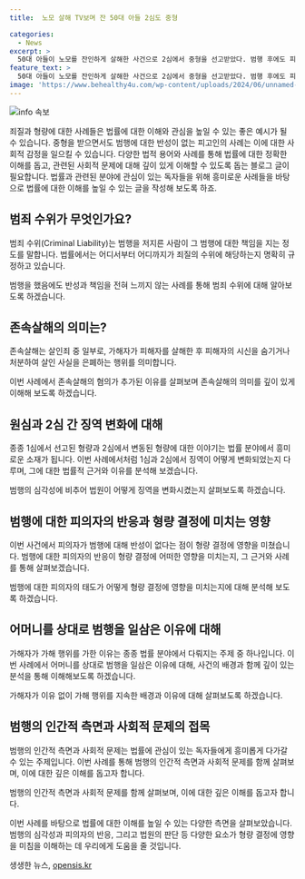 ```yaml
---
title:  노모 살해 TV보며 잔 50대 아들 2심도 중형

categories:
  - News
excerpt: >
  50대 아들이 노모를 잔인하게 살해한 사건으로 2심에서 중형을 선고받았다. 범행 후에도 피해자에 대한 관심을 보이지 않고 자신의 죄를 부인한 태도가 심각하게 비난받았다. 범행의 잔인성과 가벼운 1심 판결에 반발하여 형량을 늘린 2심 재판부는 가해자의 악행과 무책임한 태도를 엄중히 규탄했다. 아들의 반복적인 폭행으로 노모를 살해한 이 사건은 매우 충격적이며, 2심에서의 엄정한 판단이 집행됐다.
feature_text: >
  50대 아들이 노모를 잔인하게 살해한 사건으로 2심에서 중형을 선고받았다. 범행 후에도 피해자에 대한 관심을 보이지 않고 자신의 죄를 부인한 태도가 심각하게 비난받았다. 범행의 잔인성과 가벼운 1심 판결에 반발하여 형량을 늘린 2심 재판부는 가해자의 악행과 무책임한 태도를 엄중히 규탄했다. 아들의 반복적인 폭행으로 노모를 살해한 이 사건은 매우 충격적이며, 2심에서의 엄정한 판단이 집행됐다.
image: 'https://www.behealthy4u.com/wp-content/uploads/2024/06/unnamed-file.png'
---
```


<p><img src="https://www.behealthy4u.com/wp-content/uploads/2024/06/unnamed-file.png" alt="info 속보" /></p>

<p>죄질과 형량에 대한 사례들은 법률에 대한 이해와 관심을 높일 수 있는 좋은 예시가 될 수 있습니다. 중형을 받으면서도 범행에 대한 반성이 없는 피고인의 사례는 이에 대한 사회적 감정을 일으킬 수 있습니다. 다양한 법적 용어와 사례를 통해 법률에 대한 정확한 이해를 돕고, 관련된 사회적 문제에 대해 깊이 있게 이해할 수 있도록 돕는 블로그 글이 필요합니다. 법률과 관련된 분야에 관심이 있는 독자들을 위해 흥미로운 사례들을 바탕으로 법률에 대한 이해를 높일 수 있는 글을 작성해 보도록 하죠. </p>

<h2 data-ke-size="size26">범죄 수위가 무엇인가요?</h2>

<p>범죄 수위(Criminal Liability)는 범행을 저지른 사람이 그 범행에 대한 책임을 지는 정도를 말합니다. 법률에서는 어디서부터 어디까지가 죄질의 수위에 해당하는지 명확히 규정하고 있습니다. </p>

<p data-ke-size="size16">범행을 했음에도 반성과 책임을 전혀 느끼지 않는 사례를 통해 범죄 수위에 대해 알아보도록 하겠습니다.</p>

<h2 data-ke-size="size26">존속살해의 의미는?</h2>

<p>존속살해는 살인죄 중 일부로, 가해자가 피해자를 살해한 후 피해자의 시신을 숨기거나 처분하여 살인 사실을 은폐하는 행위를 의미합니다. </p>

<p data-ke-size="size16">이번 사례에서 존속살해의 혐의가 추가된 이유를 살펴보며 존속살해의 의미를 깊이 있게 이해해 보도록 하겠습니다.</p>

<h2 data-ke-size="size26">원심과 2심 간 징역 변화에 대해</h2>

<p>종종 1심에서 선고된 형량과 2심에서 변동된 형량에 대한 이야기는 법률 분야에서 흥미로운 소재가 됩니다. 이번 사례에서처럼 1심과 2심에서 징역이 어떻게 변화되었는지 다루며, 그에 대한 법률적 근거와 이유를 분석해 보겠습니다.</p>

<p data-ke-size="size16">범행의 심각성에 비추어 법원이 어떻게 징역을 변화시켰는지 살펴보도록 하겠습니다.</p>

<h2 data-ke-size="size26">범행에 대한 피의자의 반응과 형량 결정에 미치는 영향</h2>

<p>이번 사건에서 피의자가 범행에 대해 반성이 없다는 점이 형량 결정에 영향을 미쳤습니다. 범행에 대한 피의자의 반응이 형량 결정에 어떠한 영향을 미치는지, 그 근거와 사례를 통해 살펴보겠습니다.</p>

<p data-ke-size="size16">범행에 대한 피의자의 태도가 어떻게 형량 결정에 영향을 미치는지에 대해 분석해 보도록 하겠습니다.</p>

<h2 data-ke-size="size26">어머니를 상대로 범행을 일삼은 이유에 대해</h2>

<p>가해자가 가해 행위를 가한 이유는 종종 법률 분야에서 다뤄지는 주제 중 하나입니다. 이번 사례에서 어머니를 상대로 범행을 일삼은 이유에 대해, 사건의 배경과 함께 깊이 있는 분석을 통해 이해해보도록 하겠습니다.</p>

<p data-ke-size="size16">가해자가 이유 없이 가해 행위를 지속한 배경과 이유에 대해 살펴보도록 하겠습니다.</p>

<h2 data-ke-size="size26">범행의 인간적 측면과 사회적 문제의 접목</h2>

<p>범행의 인간적 측면과 사회적 문제는 법률에 관심이 있는 독자들에게 흥미롭게 다가갈 수 있는 주제입니다. 이번 사례를 통해 범행의 인간적 측면과 사회적 문제를 함께 살펴보며, 이에 대한 깊은 이해를 돕고자 합니다.</p>

<p data-ke-size="size16">범행의 인간적 측면과 사회적 문제를 함께 살펴보며, 이에 대한 깊은 이해를 돕고자 합니다.</p>

<p>이번 사례를 바탕으로 법률에 대한 이해를 높일 수 있는 다양한 측면을 살펴보았습니다. 범행의 심각성과 피의자의 반응, 그리고 법원의 판단 등 다양한 요소가 형량 결정에 영향을 미침을 이해하는 데 우리에게 도움을 줄 것입니다.</p>
생생한 뉴스, <a href="https://opensis.kr" rel="dofollow">opensis.kr</a>


